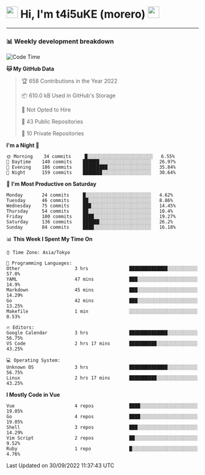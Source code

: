 <!-- Title -->
<h1>
    <img src="https://emojis.slackmojis.com/emojis/images/1600385609/10490/cactuar.gif?1600385609" width="30"/> 
    Hi, I'm t4i5uKE (morero) 
    <img src="https://emojis.slackmojis.com/emojis/images/1600385609/10490/cactuar.gif?1600385609" width="30"/>
</h1>

---

<h3> 📊 Weekly development breakdown </h3>
<!-- waka-readme-stats -->

<!--START_SECTION:waka-->
![Code Time](http://img.shields.io/badge/Code%20Time-1%2C217%20hrs%2042%20mins-blue)

**🐱 My GitHub Data** 

> 🏆 658 Contributions in the Year 2022
 > 
> 📦 610.0 kB Used in GitHub's Storage 
 > 
> 🚫 Not Opted to Hire
 > 
> 📜 43 Public Repositories 
 > 
> 🔑 10 Private Repositories  
 > 
**I'm a Night 🦉** 

```text
🌞 Morning    34 commits     █░░░░░░░░░░░░░░░░░░░░░░░░   6.55% 
🌆 Daytime    140 commits    ██████░░░░░░░░░░░░░░░░░░░   26.97% 
🌃 Evening    186 commits    █████████░░░░░░░░░░░░░░░░   35.84% 
🌙 Night      159 commits    ███████░░░░░░░░░░░░░░░░░░   30.64%

```
📅 **I'm Most Productive on Saturday** 

```text
Monday       24 commits     █░░░░░░░░░░░░░░░░░░░░░░░░   4.62% 
Tuesday      46 commits     ██░░░░░░░░░░░░░░░░░░░░░░░   8.86% 
Wednesday    75 commits     ███░░░░░░░░░░░░░░░░░░░░░░   14.45% 
Thursday     54 commits     ██░░░░░░░░░░░░░░░░░░░░░░░   10.4% 
Friday       100 commits    ████░░░░░░░░░░░░░░░░░░░░░   19.27% 
Saturday     136 commits    ██████░░░░░░░░░░░░░░░░░░░   26.2% 
Sunday       84 commits     ████░░░░░░░░░░░░░░░░░░░░░   16.18%

```


📊 **This Week I Spent My Time On** 

```text
⌚︎ Time Zone: Asia/Tokyo

💬 Programming Languages: 
Other                    3 hrs               ██████████████░░░░░░░░░░░   57.0% 
YAML                     47 mins             ███░░░░░░░░░░░░░░░░░░░░░░   14.9% 
Markdown                 45 mins             ███░░░░░░░░░░░░░░░░░░░░░░   14.29% 
Go                       42 mins             ███░░░░░░░░░░░░░░░░░░░░░░   13.25% 
Makefile                 1 min               ░░░░░░░░░░░░░░░░░░░░░░░░░   0.53%

🔥 Editors: 
Google Calendar          3 hrs               ██████████████░░░░░░░░░░░   56.75% 
VS Code                  2 hrs 17 mins       ██████████░░░░░░░░░░░░░░░   43.25%

💻 Operating System: 
Unknown OS               3 hrs               ██████████████░░░░░░░░░░░   56.75% 
Linux                    2 hrs 17 mins       ██████████░░░░░░░░░░░░░░░   43.25%

```

**I Mostly Code in Vue** 

```text
Vue                      4 repos             ████░░░░░░░░░░░░░░░░░░░░░   19.05% 
Go                       4 repos             ████░░░░░░░░░░░░░░░░░░░░░   19.05% 
Shell                    3 repos             ███░░░░░░░░░░░░░░░░░░░░░░   14.29% 
Vim Script               2 repos             ██░░░░░░░░░░░░░░░░░░░░░░░   9.52% 
Ruby                     1 repo              █░░░░░░░░░░░░░░░░░░░░░░░░   4.76%

```



 Last Updated on 30/09/2022 11:37:43 UTC
<!--END_SECTION:waka-->
